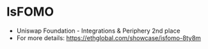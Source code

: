 # IsFOMO

- Uniswap Foundation - Integrations & Periphery 2nd place
- For more details: https://ethglobal.com/showcase/isfomo-8ty8m
